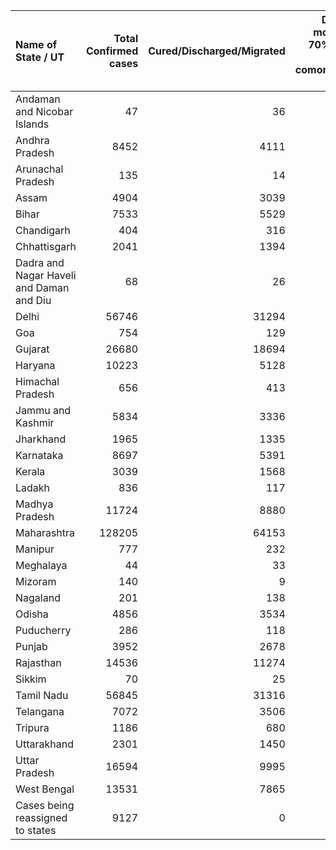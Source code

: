 | Name of State / UT                       |   Total Confirmed cases |   Cured/Discharged/Migrated |   Deaths ( more than 70% cases due to comorbidities ) |
|:-----------------------------------------|------------------------:|----------------------------:|------------------------------------------------------:|
| Andaman and Nicobar Islands              |                      47 |                          36 |                                                     0 |
| Andhra Pradesh                           |                    8452 |                        4111 |                                                   101 |
| Arunachal Pradesh                        |                     135 |                          14 |                                                     0 |
| Assam                                    |                    4904 |                        3039 |                                                     9 |
| Bihar                                    |                    7533 |                        5529 |                                                    52 |
| Chandigarh                               |                     404 |                         316 |                                                     6 |
| Chhattisgarh                             |                    2041 |                        1394 |                                                    11 |
| Dadra and Nagar Haveli and Daman and Diu |                      68 |                          26 |                                                     0 |
| Delhi                                    |                   56746 |                       31294 |                                                  2112 |
| Goa                                      |                     754 |                         129 |                                                     0 |
| Gujarat                                  |                   26680 |                       18694 |                                                  1638 |
| Haryana                                  |                   10223 |                        5128 |                                                   149 |
| Himachal Pradesh                         |                     656 |                         413 |                                                     8 |
| Jammu and Kashmir                        |                    5834 |                        3336 |                                                    81 |
| Jharkhand                                |                    1965 |                        1335 |                                                    11 |
| Karnataka                                |                    8697 |                        5391 |                                                   132 |
| Kerala                                   |                    3039 |                        1568 |                                                    21 |
| Ladakh                                   |                     836 |                         117 |                                                     1 |
| Madhya Pradesh                           |                   11724 |                        8880 |                                                   501 |
| Maharashtra                              |                  128205 |                       64153 |                                                  5984 |
| Manipur                                  |                     777 |                         232 |                                                     0 |
| Meghalaya                                |                      44 |                          33 |                                                     1 |
| Mizoram                                  |                     140 |                           9 |                                                     0 |
| Nagaland                                 |                     201 |                         138 |                                                     0 |
| Odisha                                   |                    4856 |                        3534 |                                                    12 |
| Puducherry                               |                     286 |                         118 |                                                     7 |
| Punjab                                   |                    3952 |                        2678 |                                                    98 |
| Rajasthan                                |                   14536 |                       11274 |                                                   337 |
| Sikkim                                   |                      70 |                          25 |                                                     0 |
| Tamil Nadu                               |                   56845 |                       31316 |                                                   704 |
| Telangana                                |                    7072 |                        3506 |                                                   203 |
| Tripura                                  |                    1186 |                         680 |                                                     1 |
| Uttarakhand                              |                    2301 |                        1450 |                                                    27 |
| Uttar Pradesh                            |                   16594 |                        9995 |                                                   507 |
| West Bengal                              |                   13531 |                        7865 |                                                   540 |
| Cases being reassigned to states         |                    9127 |                           0 |                                                           0 |

